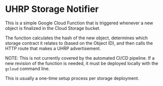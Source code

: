 # UHRP Storage Notifier

This is a simple Google Cloud Function that is triggered whenever a new object is finalized in the Cloud Storage bucket.

The function calculates the hash of the new object, determines which storage contract it relates to (based on the Object ID), and then calls the HTTP route that makes a UHRP advertisement.

NOTE: This is not currently covered by the automated CI/CD pipeline. If a new revision of the function is needed, it must be deployed locally with the `gcloud` command line.

This is usually a one-time setup process per storage deployment.
